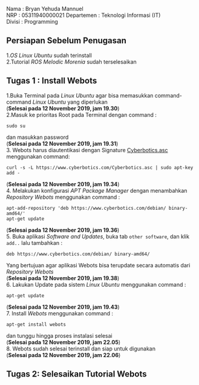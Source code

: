 Nama : Bryan Yehuda Mannuel       
NRP : 05311940000021
Departemen : Teknologi Informasi (IT)       
Divisi : Programming

## Persiapan Sebelum Penugasan

1._OS Linux Ubuntu_ sudah terinstall                           
2.Tutorial _ROS Melodic Morenia_ sudah terselesaikan

 ## Tugas 1 : Install Webots     
 
1.Buka Terminal pada _Linux Ubuntu_ agar bisa memasukkan command-command _Linux Ubuntu_ yang diperlukan        
(**Selesai pada 12 November 2019, jam 19.30**)       
2.Masuk ke prioritas Root pada Terminal dengan command :
```
sudo su
```
dan masukkan password               
(**Selesai pada 12 November 2019, jam 19.31**)   
 3. Webots harus diautentikasi dengan Signature [Cyberbotics.asc](https://www.cyberbotics.com/Cyberbotics.asc) menggunakan command:
```
curl -s -L https://www.cyberbotics.com/Cyberbotics.asc | sudo apt-key add -
```
(**Selesai pada 12 November 2019, jam 19.34**)          
4. Melakukan konfigurasi _APT Package Manager_ dengan menambahkan _Repository Webots_ menggunakan command :
```
apt-add-repository 'deb https://www.cyberbotics.com/debian/ binary-amd64/'
apt-get update
```
(**Selesai pada 12 November 2019, jam 19.36**)        
5. Buka aplikasi _Software and Updates_, buka tab `other software`, dan klik `add..` lalu tambahkan : 
```
deb https://www.cyberbotics.com/debian/ binary-amd64/
```
Yang bertujuan agar aplikasi Webots bisa terupdate secara automatis dari _Repository Webots_               
(**Selesai pada 12 November 2019, jam 19.38**)        
6. Lakukan Update pada sistem _Linux Ubuntu_ menggunakan command :
```
apt-get update
```
(**Selesai pada 12 November 2019, jam 19.43**)  
7. Install _Webots_ menggunakan command :
```
apt-get install webots
```
dan tunggu hingga proses instalasi selesai                    
(**Selesai pada 12 November 2019, jam 22.05**)  
8. Webots sudah selesai terinstall dan siap untuk digunakan           
(**Selesai pada 12 November 2019, jam 22.06**)         


## Tugas 2: Selesaikan Tutorial Webots
